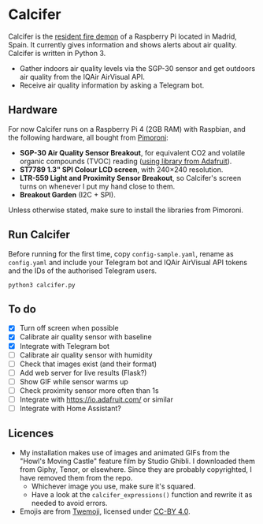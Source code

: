 # Calcifer

Calcifer is the [resident fire demon](https://howlscastle.fandom.com/wiki/Calcifer) of a Raspberry Pi located in Madrid, Spain. It currently gives information and shows alerts about air quality. Calcifer is written in Python 3.

* Gather indoors air quality levels via the SGP-30 sensor and get outdoors air quality from the IQAir AirVisual API.
* Receive air quality information by asking a Telegram bot.

## Hardware

For now Calcifer runs on a Raspberry Pi 4 (2GB RAM) with Raspbian, and the following hardware, all bought from [Pimoroni](https://shop.pimoroni.com/):

- **SGP-30 Air Quality Sensor Breakout**, for equivalent CO2 and volatile organic compounds (TVOC) reading ([using library from Adafruit](https://learn.adafruit.com/adafruit-sgp30-gas-tvoc-eco2-mox-sensor/circuitpython-wiring-test)).
- **ST7789 1.3" SPI Colour LCD screen**, with 240×240 resolution.
- **LTR-559 Light and Proximity Sensor Breakout**, so Calcifer's screen turns on whenever I put my hand close to them.
- **Breakout Garden** (I2C + SPI).

Unless otherwise stated, make sure to install the libraries from Pimoroni.

## Run Calcifer

Before running for the first time, copy `config-sample.yaml`, rename as `config.yaml` and include your Telegram bot and IQAir AirVisual API tokens and the IDs of the authorised Telegram users.

`python3 calcifer.py`

## To do

- [x] Turn off screen when possible
- [x] Calibrate air quality sensor with baseline
- [x] Integrate with Telegram bot
- [ ] Calibrate air quality sensor with humidity
- [ ] Check that images exist (and their format)
- [ ] Add web server for live results (Flask?)
- [ ] Show GIF while sensor warms up
- [ ] Check proximity sensor more often than 1s
- [ ] Integrate with https://io.adafruit.com/ or similar
- [ ] Integrate with Home Assistant?

## Licences

- My installation makes use of images and animated GIFs from the "Howl's Moving Castle" feature film by Studio Ghibli. I downloaded them from Giphy, Tenor, or elsewhere. Since they are probably copyrighted, I have removed them from the repo.
  - Whichever image you use, make sure it's squared.
  - Have a look at the `calcifer_expressions()` function and rewrite it as needed to avoid errors.
- Emojis are from [Twemoji](https://twemoji.twitter.com/), licensed under [CC-BY 4.0](https://creativecommons.org/licenses/by/4.0/).
